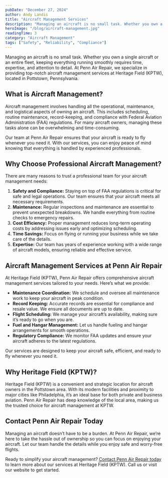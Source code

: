 ```yaml
---
pubDate: "December 27, 2024"
author: Andy Landis
title: "Aircraft Management Services"
description: "Managing an aircraft is no small task. Whether you own a single aircraft or an entire fleet, keeping everything running smoothly requires time, expertise, and attention to detail. At Penn Air Repair, we specialize in providing top-notch aircraft management services at Heritage Field (KPTW), located in Pottstown, Pennsylvania."
heroImage: "/blog/aircraft-management.jpg"
readingTime: 3
category: "Aircraft Management"
tags: ["Safety", "Reliability", "Compliance"]
---
```


Managing an aircraft is no small task. Whether you own a single aircraft or an entire fleet, keeping everything running smoothly requires time, expertise, and attention to detail. At Penn Air Repair, we specialize in providing top-notch aircraft management services at Heritage Field (KPTW), located in Pottstown, Pennsylvania.

## What is Aircraft Management?

Aircraft management involves handling all the operational, maintenance, and logistical aspects of owning an aircraft. This includes scheduling, routine maintenance, record-keeping, and compliance with Federal Aviation Administration (FAA) regulations. For many aircraft owners, managing these tasks alone can be overwhelming and time-consuming.

Our team at Penn Air Repair ensures that your aircraft is ready to fly whenever you need it. With our services, you can enjoy peace of mind knowing that everything is handled by experienced professionals.

## Why Choose Professional Aircraft Management?

There are many reasons to trust a professional team for your aircraft management needs:

1. **Safety and Compliance:** Staying on top of FAA regulations is critical for safe and legal operations. Our team ensures that your aircraft meets all necessary requirements.
2. **Maintenance:** Regular inspections and maintenance are essential to prevent unexpected breakdowns. We handle everything from routine checks to emergency repairs.
3. **Cost Efficiency:** Proper management reduces long-term operating costs by addressing issues early and optimizing scheduling.
4. **Time Savings:** Focus on flying or running your business while we take care of the details.
5. **Expertise:** Our team has years of experience working with a wide range of aircraft models, ensuring reliable and effective service.

## Aircraft Management Services at Penn Air Repair

At Heritage Field (KPTW), Penn Air Repair offers comprehensive aircraft management services tailored to your needs. Here’s what we provide:

- **Maintenance Coordination:** We schedule and oversee all maintenance work to keep your aircraft in peak condition.
- **Record Keeping:** Accurate records are essential for compliance and resale value. We ensure all documents are up to date.
- **Flight Scheduling:** We manage your aircraft’s availability, making sure it’s ready to go when you are.
- **Fuel and Hangar Management:** Let us handle fueling and hangar arrangements for smooth operations.
- **Regulatory Compliance:** We monitor FAA updates and ensure your aircraft adheres to the latest regulations.

Our services are designed to keep your aircraft safe, efficient, and ready to fly whenever you need it.

## Why Heritage Field (KPTW)?

Heritage Field (KPTW) is a convenient and strategic location for aircraft owners in the Pottstown area. With its modern facilities and proximity to major cities like Philadelphia, it’s an ideal base for both private and business aviation. Penn Air Repair has deep knowledge of the local area, making us the trusted choice for aircraft management at KPTW.

## Contact Penn Air Repair Today

Managing an aircraft doesn’t have to be a burden. At Penn Air Repair, we’re here to take the hassle out of ownership so you can focus on enjoying your aircraft. Let our team handle the details while you enjoy safe and worry-free flights.

Ready to simplify your aircraft management? [Contact Penn Air Repair today](/#contact-us) to learn more about our services at Heritage Field (KPTW). Call us or visit our website to get started.
